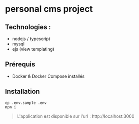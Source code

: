 # personal cms project

## Technologies :

- nodejs / typescript
- mysql
- ejs (view templating)

## Prérequis

- Docker & Docker Compose installés

## Installation

```shell
cp .env.sample .env
npm i
```

> L'application est disponible sur l'url : http://localhost:3000